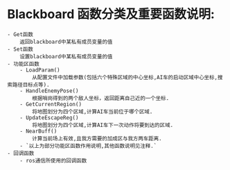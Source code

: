 # Blackboard 函数分类及重要函数说明:
    - Get函数
        返回blackboard中某私有成员变量的值
    - Set函数
        设置blackboard中某私有成员变量的值
    - 功能区函数
        - LoadParam()
            从配置文件中加载参数(包括六个特殊区域的中心坐标,AI车的启动区域中心坐标,搜索路径目标点等).
        - HandleEnemyPose()
            根据哨岗得到的两个敌人坐标，返回距离自己近的一个坐标.
        - GetCurrentRegion()
            将地图划分为四个区域,计算AI车当前位于哪个区域.
        - UpdateEscapeReg()
            将地图划分为四个区域,计算AI车下一次动作将要到达的区域.
        - NearBuff()
            计算当前场上有效,且我方需要的加成区与我方两车距离.
        - `以上为部分功能区函数作用说明,其他函数说明见注释.`
    - 回调函数
        - ros通信所使用的回调函数

